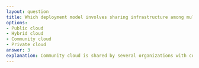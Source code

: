 ```yaml
---
layout: question
title: Which deployment model involves sharing infrastructure among multiple organizations?
options:
- Public cloud
- Hybrid cloud
- Community cloud
- Private cloud
answer: 3
explanation: Community cloud is shared by several organizations with common interests or requirements. It provides benefits of cloud computing while maintaining some level of privacy and control.
---
```

